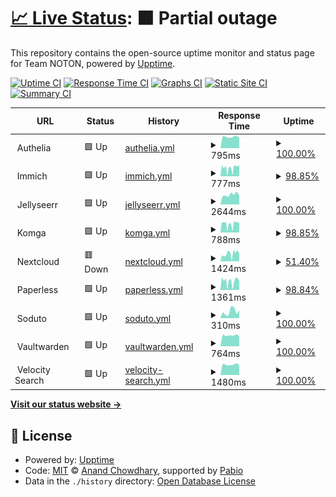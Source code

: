 # [📈 Live Status](https://uptime.thenoton.com): <!--live status--> **🟧 Partial outage**

This repository contains the open-source uptime monitor and status page for Team NOTON, powered by [Upptime](https://github.com/upptime/upptime).

[![Uptime CI](https://github.com/sannidhyaroy/uptime/workflows/Uptime%20CI/badge.svg)](https://github.com/sannidhyaroy/uptime/actions?query=workflow%3A%22Uptime+CI%22)
[![Response Time CI](https://github.com/sannidhyaroy/uptime/workflows/Response%20Time%20CI/badge.svg)](https://github.com/sannidhyaroy/uptime/actions?query=workflow%3A%22Response+Time+CI%22)
[![Graphs CI](https://github.com/sannidhyaroy/uptime/workflows/Graphs%20CI/badge.svg)](https://github.com/sannidhyaroy/uptime/actions?query=workflow%3A%22Graphs+CI%22)
[![Static Site CI](https://github.com/sannidhyaroy/uptime/workflows/Static%20Site%20CI/badge.svg)](https://github.com/sannidhyaroy/uptime/actions?query=workflow%3A%22Static+Site+CI%22)
[![Summary CI](https://github.com/sannidhyaroy/uptime/workflows/Summary%20CI/badge.svg)](https://github.com/sannidhyaroy/uptime/actions?query=workflow%3A%22Summary+CI%22)

<!--start: status pages-->
<!-- This summary is generated by Upptime (https://github.com/upptime/upptime) -->
<!-- Do not edit this manually, your changes will be overwritten -->
<!-- prettier-ignore -->
| URL | Status | History | Response Time | Uptime |
| --- | ------ | ------- | ------------- | ------ |
| <img alt="" src="https://icons.duckduckgo.com/ip3/null.ico" height="13"> Authelia | 🟩 Up | [authelia.yml](https://github.com/sannidhyaroy/Uptime-Ryuu/commits/HEAD/history/authelia.yml) | <details><summary><img alt="Response time graph" src="./graphs/authelia/response-time-week.png" height="20"> 795ms</summary><br><a href="https://uptime.thenoton.com/history/authelia"><img alt="Response time 899" src="https://img.shields.io/endpoint?url=https%3A%2F%2Fraw.githubusercontent.com%2Fsannidhyaroy%2FUptime-Ryuu%2FHEAD%2Fapi%2Fauthelia%2Fresponse-time.json"></a><br><a href="https://uptime.thenoton.com/history/authelia"><img alt="24-hour response time 744" src="https://img.shields.io/endpoint?url=https%3A%2F%2Fraw.githubusercontent.com%2Fsannidhyaroy%2FUptime-Ryuu%2FHEAD%2Fapi%2Fauthelia%2Fresponse-time-day.json"></a><br><a href="https://uptime.thenoton.com/history/authelia"><img alt="7-day response time 795" src="https://img.shields.io/endpoint?url=https%3A%2F%2Fraw.githubusercontent.com%2Fsannidhyaroy%2FUptime-Ryuu%2FHEAD%2Fapi%2Fauthelia%2Fresponse-time-week.json"></a><br><a href="https://uptime.thenoton.com/history/authelia"><img alt="30-day response time 839" src="https://img.shields.io/endpoint?url=https%3A%2F%2Fraw.githubusercontent.com%2Fsannidhyaroy%2FUptime-Ryuu%2FHEAD%2Fapi%2Fauthelia%2Fresponse-time-month.json"></a><br><a href="https://uptime.thenoton.com/history/authelia"><img alt="1-year response time 899" src="https://img.shields.io/endpoint?url=https%3A%2F%2Fraw.githubusercontent.com%2Fsannidhyaroy%2FUptime-Ryuu%2FHEAD%2Fapi%2Fauthelia%2Fresponse-time-year.json"></a></details> | <details><summary><a href="https://uptime.thenoton.com/history/authelia">100.00%</a></summary><a href="https://uptime.thenoton.com/history/authelia"><img alt="All-time uptime 99.99%" src="https://img.shields.io/endpoint?url=https%3A%2F%2Fraw.githubusercontent.com%2Fsannidhyaroy%2FUptime-Ryuu%2FHEAD%2Fapi%2Fauthelia%2Fuptime.json"></a><br><a href="https://uptime.thenoton.com/history/authelia"><img alt="24-hour uptime 100.00%" src="https://img.shields.io/endpoint?url=https%3A%2F%2Fraw.githubusercontent.com%2Fsannidhyaroy%2FUptime-Ryuu%2FHEAD%2Fapi%2Fauthelia%2Fuptime-day.json"></a><br><a href="https://uptime.thenoton.com/history/authelia"><img alt="7-day uptime 100.00%" src="https://img.shields.io/endpoint?url=https%3A%2F%2Fraw.githubusercontent.com%2Fsannidhyaroy%2FUptime-Ryuu%2FHEAD%2Fapi%2Fauthelia%2Fuptime-week.json"></a><br><a href="https://uptime.thenoton.com/history/authelia"><img alt="30-day uptime 99.93%" src="https://img.shields.io/endpoint?url=https%3A%2F%2Fraw.githubusercontent.com%2Fsannidhyaroy%2FUptime-Ryuu%2FHEAD%2Fapi%2Fauthelia%2Fuptime-month.json"></a><br><a href="https://uptime.thenoton.com/history/authelia"><img alt="1-year uptime 99.99%" src="https://img.shields.io/endpoint?url=https%3A%2F%2Fraw.githubusercontent.com%2Fsannidhyaroy%2FUptime-Ryuu%2FHEAD%2Fapi%2Fauthelia%2Fuptime-year.json"></a></details>
| <img alt="" src="https://icons.duckduckgo.com/ip3/null.ico" height="13"> Immich | 🟩 Up | [immich.yml](https://github.com/sannidhyaroy/Uptime-Ryuu/commits/HEAD/history/immich.yml) | <details><summary><img alt="Response time graph" src="./graphs/immich/response-time-week.png" height="20"> 777ms</summary><br><a href="https://uptime.thenoton.com/history/immich"><img alt="Response time 792" src="https://img.shields.io/endpoint?url=https%3A%2F%2Fraw.githubusercontent.com%2Fsannidhyaroy%2FUptime-Ryuu%2FHEAD%2Fapi%2Fimmich%2Fresponse-time.json"></a><br><a href="https://uptime.thenoton.com/history/immich"><img alt="24-hour response time 1041" src="https://img.shields.io/endpoint?url=https%3A%2F%2Fraw.githubusercontent.com%2Fsannidhyaroy%2FUptime-Ryuu%2FHEAD%2Fapi%2Fimmich%2Fresponse-time-day.json"></a><br><a href="https://uptime.thenoton.com/history/immich"><img alt="7-day response time 777" src="https://img.shields.io/endpoint?url=https%3A%2F%2Fraw.githubusercontent.com%2Fsannidhyaroy%2FUptime-Ryuu%2FHEAD%2Fapi%2Fimmich%2Fresponse-time-week.json"></a><br><a href="https://uptime.thenoton.com/history/immich"><img alt="30-day response time 821" src="https://img.shields.io/endpoint?url=https%3A%2F%2Fraw.githubusercontent.com%2Fsannidhyaroy%2FUptime-Ryuu%2FHEAD%2Fapi%2Fimmich%2Fresponse-time-month.json"></a><br><a href="https://uptime.thenoton.com/history/immich"><img alt="1-year response time 792" src="https://img.shields.io/endpoint?url=https%3A%2F%2Fraw.githubusercontent.com%2Fsannidhyaroy%2FUptime-Ryuu%2FHEAD%2Fapi%2Fimmich%2Fresponse-time-year.json"></a></details> | <details><summary><a href="https://uptime.thenoton.com/history/immich">98.85%</a></summary><a href="https://uptime.thenoton.com/history/immich"><img alt="All-time uptime 82.45%" src="https://img.shields.io/endpoint?url=https%3A%2F%2Fraw.githubusercontent.com%2Fsannidhyaroy%2FUptime-Ryuu%2FHEAD%2Fapi%2Fimmich%2Fuptime.json"></a><br><a href="https://uptime.thenoton.com/history/immich"><img alt="24-hour uptime 100.00%" src="https://img.shields.io/endpoint?url=https%3A%2F%2Fraw.githubusercontent.com%2Fsannidhyaroy%2FUptime-Ryuu%2FHEAD%2Fapi%2Fimmich%2Fuptime-day.json"></a><br><a href="https://uptime.thenoton.com/history/immich"><img alt="7-day uptime 98.85%" src="https://img.shields.io/endpoint?url=https%3A%2F%2Fraw.githubusercontent.com%2Fsannidhyaroy%2FUptime-Ryuu%2FHEAD%2Fapi%2Fimmich%2Fuptime-week.json"></a><br><a href="https://uptime.thenoton.com/history/immich"><img alt="30-day uptime 99.32%" src="https://img.shields.io/endpoint?url=https%3A%2F%2Fraw.githubusercontent.com%2Fsannidhyaroy%2FUptime-Ryuu%2FHEAD%2Fapi%2Fimmich%2Fuptime-month.json"></a><br><a href="https://uptime.thenoton.com/history/immich"><img alt="1-year uptime 82.45%" src="https://img.shields.io/endpoint?url=https%3A%2F%2Fraw.githubusercontent.com%2Fsannidhyaroy%2FUptime-Ryuu%2FHEAD%2Fapi%2Fimmich%2Fuptime-year.json"></a></details>
| <img alt="" src="https://icons.duckduckgo.com/ip3/null.ico" height="13"> Jellyseerr | 🟩 Up | [jellyseerr.yml](https://github.com/sannidhyaroy/Uptime-Ryuu/commits/HEAD/history/jellyseerr.yml) | <details><summary><img alt="Response time graph" src="./graphs/jellyseerr/response-time-week.png" height="20"> 2644ms</summary><br><a href="https://uptime.thenoton.com/history/jellyseerr"><img alt="Response time 2524" src="https://img.shields.io/endpoint?url=https%3A%2F%2Fraw.githubusercontent.com%2Fsannidhyaroy%2FUptime-Ryuu%2FHEAD%2Fapi%2Fjellyseerr%2Fresponse-time.json"></a><br><a href="https://uptime.thenoton.com/history/jellyseerr"><img alt="24-hour response time 2345" src="https://img.shields.io/endpoint?url=https%3A%2F%2Fraw.githubusercontent.com%2Fsannidhyaroy%2FUptime-Ryuu%2FHEAD%2Fapi%2Fjellyseerr%2Fresponse-time-day.json"></a><br><a href="https://uptime.thenoton.com/history/jellyseerr"><img alt="7-day response time 2644" src="https://img.shields.io/endpoint?url=https%3A%2F%2Fraw.githubusercontent.com%2Fsannidhyaroy%2FUptime-Ryuu%2FHEAD%2Fapi%2Fjellyseerr%2Fresponse-time-week.json"></a><br><a href="https://uptime.thenoton.com/history/jellyseerr"><img alt="30-day response time 2762" src="https://img.shields.io/endpoint?url=https%3A%2F%2Fraw.githubusercontent.com%2Fsannidhyaroy%2FUptime-Ryuu%2FHEAD%2Fapi%2Fjellyseerr%2Fresponse-time-month.json"></a><br><a href="https://uptime.thenoton.com/history/jellyseerr"><img alt="1-year response time 2524" src="https://img.shields.io/endpoint?url=https%3A%2F%2Fraw.githubusercontent.com%2Fsannidhyaroy%2FUptime-Ryuu%2FHEAD%2Fapi%2Fjellyseerr%2Fresponse-time-year.json"></a></details> | <details><summary><a href="https://uptime.thenoton.com/history/jellyseerr">100.00%</a></summary><a href="https://uptime.thenoton.com/history/jellyseerr"><img alt="All-time uptime 99.99%" src="https://img.shields.io/endpoint?url=https%3A%2F%2Fraw.githubusercontent.com%2Fsannidhyaroy%2FUptime-Ryuu%2FHEAD%2Fapi%2Fjellyseerr%2Fuptime.json"></a><br><a href="https://uptime.thenoton.com/history/jellyseerr"><img alt="24-hour uptime 100.00%" src="https://img.shields.io/endpoint?url=https%3A%2F%2Fraw.githubusercontent.com%2Fsannidhyaroy%2FUptime-Ryuu%2FHEAD%2Fapi%2Fjellyseerr%2Fuptime-day.json"></a><br><a href="https://uptime.thenoton.com/history/jellyseerr"><img alt="7-day uptime 100.00%" src="https://img.shields.io/endpoint?url=https%3A%2F%2Fraw.githubusercontent.com%2Fsannidhyaroy%2FUptime-Ryuu%2FHEAD%2Fapi%2Fjellyseerr%2Fuptime-week.json"></a><br><a href="https://uptime.thenoton.com/history/jellyseerr"><img alt="30-day uptime 99.93%" src="https://img.shields.io/endpoint?url=https%3A%2F%2Fraw.githubusercontent.com%2Fsannidhyaroy%2FUptime-Ryuu%2FHEAD%2Fapi%2Fjellyseerr%2Fuptime-month.json"></a><br><a href="https://uptime.thenoton.com/history/jellyseerr"><img alt="1-year uptime 99.99%" src="https://img.shields.io/endpoint?url=https%3A%2F%2Fraw.githubusercontent.com%2Fsannidhyaroy%2FUptime-Ryuu%2FHEAD%2Fapi%2Fjellyseerr%2Fuptime-year.json"></a></details>
| <img alt="" src="https://icons.duckduckgo.com/ip3/null.ico" height="13"> Komga | 🟩 Up | [komga.yml](https://github.com/sannidhyaroy/Uptime-Ryuu/commits/HEAD/history/komga.yml) | <details><summary><img alt="Response time graph" src="./graphs/komga/response-time-week.png" height="20"> 788ms</summary><br><a href="https://uptime.thenoton.com/history/komga"><img alt="Response time 863" src="https://img.shields.io/endpoint?url=https%3A%2F%2Fraw.githubusercontent.com%2Fsannidhyaroy%2FUptime-Ryuu%2FHEAD%2Fapi%2Fkomga%2Fresponse-time.json"></a><br><a href="https://uptime.thenoton.com/history/komga"><img alt="24-hour response time 900" src="https://img.shields.io/endpoint?url=https%3A%2F%2Fraw.githubusercontent.com%2Fsannidhyaroy%2FUptime-Ryuu%2FHEAD%2Fapi%2Fkomga%2Fresponse-time-day.json"></a><br><a href="https://uptime.thenoton.com/history/komga"><img alt="7-day response time 788" src="https://img.shields.io/endpoint?url=https%3A%2F%2Fraw.githubusercontent.com%2Fsannidhyaroy%2FUptime-Ryuu%2FHEAD%2Fapi%2Fkomga%2Fresponse-time-week.json"></a><br><a href="https://uptime.thenoton.com/history/komga"><img alt="30-day response time 815" src="https://img.shields.io/endpoint?url=https%3A%2F%2Fraw.githubusercontent.com%2Fsannidhyaroy%2FUptime-Ryuu%2FHEAD%2Fapi%2Fkomga%2Fresponse-time-month.json"></a><br><a href="https://uptime.thenoton.com/history/komga"><img alt="1-year response time 863" src="https://img.shields.io/endpoint?url=https%3A%2F%2Fraw.githubusercontent.com%2Fsannidhyaroy%2FUptime-Ryuu%2FHEAD%2Fapi%2Fkomga%2Fresponse-time-year.json"></a></details> | <details><summary><a href="https://uptime.thenoton.com/history/komga">98.85%</a></summary><a href="https://uptime.thenoton.com/history/komga"><img alt="All-time uptime 97.04%" src="https://img.shields.io/endpoint?url=https%3A%2F%2Fraw.githubusercontent.com%2Fsannidhyaroy%2FUptime-Ryuu%2FHEAD%2Fapi%2Fkomga%2Fuptime.json"></a><br><a href="https://uptime.thenoton.com/history/komga"><img alt="24-hour uptime 100.00%" src="https://img.shields.io/endpoint?url=https%3A%2F%2Fraw.githubusercontent.com%2Fsannidhyaroy%2FUptime-Ryuu%2FHEAD%2Fapi%2Fkomga%2Fuptime-day.json"></a><br><a href="https://uptime.thenoton.com/history/komga"><img alt="7-day uptime 98.85%" src="https://img.shields.io/endpoint?url=https%3A%2F%2Fraw.githubusercontent.com%2Fsannidhyaroy%2FUptime-Ryuu%2FHEAD%2Fapi%2Fkomga%2Fuptime-week.json"></a><br><a href="https://uptime.thenoton.com/history/komga"><img alt="30-day uptime 99.26%" src="https://img.shields.io/endpoint?url=https%3A%2F%2Fraw.githubusercontent.com%2Fsannidhyaroy%2FUptime-Ryuu%2FHEAD%2Fapi%2Fkomga%2Fuptime-month.json"></a><br><a href="https://uptime.thenoton.com/history/komga"><img alt="1-year uptime 97.04%" src="https://img.shields.io/endpoint?url=https%3A%2F%2Fraw.githubusercontent.com%2Fsannidhyaroy%2FUptime-Ryuu%2FHEAD%2Fapi%2Fkomga%2Fuptime-year.json"></a></details>
| <img alt="" src="https://icons.duckduckgo.com/ip3/null.ico" height="13"> Nextcloud | 🟥 Down | [nextcloud.yml](https://github.com/sannidhyaroy/Uptime-Ryuu/commits/HEAD/history/nextcloud.yml) | <details><summary><img alt="Response time graph" src="./graphs/nextcloud/response-time-week.png" height="20"> 1424ms</summary><br><a href="https://uptime.thenoton.com/history/nextcloud"><img alt="Response time 1650" src="https://img.shields.io/endpoint?url=https%3A%2F%2Fraw.githubusercontent.com%2Fsannidhyaroy%2FUptime-Ryuu%2FHEAD%2Fapi%2Fnextcloud%2Fresponse-time.json"></a><br><a href="https://uptime.thenoton.com/history/nextcloud"><img alt="24-hour response time 1273" src="https://img.shields.io/endpoint?url=https%3A%2F%2Fraw.githubusercontent.com%2Fsannidhyaroy%2FUptime-Ryuu%2FHEAD%2Fapi%2Fnextcloud%2Fresponse-time-day.json"></a><br><a href="https://uptime.thenoton.com/history/nextcloud"><img alt="7-day response time 1424" src="https://img.shields.io/endpoint?url=https%3A%2F%2Fraw.githubusercontent.com%2Fsannidhyaroy%2FUptime-Ryuu%2FHEAD%2Fapi%2Fnextcloud%2Fresponse-time-week.json"></a><br><a href="https://uptime.thenoton.com/history/nextcloud"><img alt="30-day response time 1620" src="https://img.shields.io/endpoint?url=https%3A%2F%2Fraw.githubusercontent.com%2Fsannidhyaroy%2FUptime-Ryuu%2FHEAD%2Fapi%2Fnextcloud%2Fresponse-time-month.json"></a><br><a href="https://uptime.thenoton.com/history/nextcloud"><img alt="1-year response time 1650" src="https://img.shields.io/endpoint?url=https%3A%2F%2Fraw.githubusercontent.com%2Fsannidhyaroy%2FUptime-Ryuu%2FHEAD%2Fapi%2Fnextcloud%2Fresponse-time-year.json"></a></details> | <details><summary><a href="https://uptime.thenoton.com/history/nextcloud">51.40%</a></summary><a href="https://uptime.thenoton.com/history/nextcloud"><img alt="All-time uptime 89.04%" src="https://img.shields.io/endpoint?url=https%3A%2F%2Fraw.githubusercontent.com%2Fsannidhyaroy%2FUptime-Ryuu%2FHEAD%2Fapi%2Fnextcloud%2Fuptime.json"></a><br><a href="https://uptime.thenoton.com/history/nextcloud"><img alt="24-hour uptime 99.98%" src="https://img.shields.io/endpoint?url=https%3A%2F%2Fraw.githubusercontent.com%2Fsannidhyaroy%2FUptime-Ryuu%2FHEAD%2Fapi%2Fnextcloud%2Fuptime-day.json"></a><br><a href="https://uptime.thenoton.com/history/nextcloud"><img alt="7-day uptime 51.40%" src="https://img.shields.io/endpoint?url=https%3A%2F%2Fraw.githubusercontent.com%2Fsannidhyaroy%2FUptime-Ryuu%2FHEAD%2Fapi%2Fnextcloud%2Fuptime-week.json"></a><br><a href="https://uptime.thenoton.com/history/nextcloud"><img alt="30-day uptime 81.59%" src="https://img.shields.io/endpoint?url=https%3A%2F%2Fraw.githubusercontent.com%2Fsannidhyaroy%2FUptime-Ryuu%2FHEAD%2Fapi%2Fnextcloud%2Fuptime-month.json"></a><br><a href="https://uptime.thenoton.com/history/nextcloud"><img alt="1-year uptime 89.04%" src="https://img.shields.io/endpoint?url=https%3A%2F%2Fraw.githubusercontent.com%2Fsannidhyaroy%2FUptime-Ryuu%2FHEAD%2Fapi%2Fnextcloud%2Fuptime-year.json"></a></details>
| <img alt="" src="https://icons.duckduckgo.com/ip3/null.ico" height="13"> Paperless | 🟩 Up | [paperless.yml](https://github.com/sannidhyaroy/Uptime-Ryuu/commits/HEAD/history/paperless.yml) | <details><summary><img alt="Response time graph" src="./graphs/paperless/response-time-week.png" height="20"> 1361ms</summary><br><a href="https://uptime.thenoton.com/history/paperless"><img alt="Response time 1109" src="https://img.shields.io/endpoint?url=https%3A%2F%2Fraw.githubusercontent.com%2Fsannidhyaroy%2FUptime-Ryuu%2FHEAD%2Fapi%2Fpaperless%2Fresponse-time.json"></a><br><a href="https://uptime.thenoton.com/history/paperless"><img alt="24-hour response time 1417" src="https://img.shields.io/endpoint?url=https%3A%2F%2Fraw.githubusercontent.com%2Fsannidhyaroy%2FUptime-Ryuu%2FHEAD%2Fapi%2Fpaperless%2Fresponse-time-day.json"></a><br><a href="https://uptime.thenoton.com/history/paperless"><img alt="7-day response time 1361" src="https://img.shields.io/endpoint?url=https%3A%2F%2Fraw.githubusercontent.com%2Fsannidhyaroy%2FUptime-Ryuu%2FHEAD%2Fapi%2Fpaperless%2Fresponse-time-week.json"></a><br><a href="https://uptime.thenoton.com/history/paperless"><img alt="30-day response time 1386" src="https://img.shields.io/endpoint?url=https%3A%2F%2Fraw.githubusercontent.com%2Fsannidhyaroy%2FUptime-Ryuu%2FHEAD%2Fapi%2Fpaperless%2Fresponse-time-month.json"></a><br><a href="https://uptime.thenoton.com/history/paperless"><img alt="1-year response time 1109" src="https://img.shields.io/endpoint?url=https%3A%2F%2Fraw.githubusercontent.com%2Fsannidhyaroy%2FUptime-Ryuu%2FHEAD%2Fapi%2Fpaperless%2Fresponse-time-year.json"></a></details> | <details><summary><a href="https://uptime.thenoton.com/history/paperless">98.84%</a></summary><a href="https://uptime.thenoton.com/history/paperless"><img alt="All-time uptime 89.93%" src="https://img.shields.io/endpoint?url=https%3A%2F%2Fraw.githubusercontent.com%2Fsannidhyaroy%2FUptime-Ryuu%2FHEAD%2Fapi%2Fpaperless%2Fuptime.json"></a><br><a href="https://uptime.thenoton.com/history/paperless"><img alt="24-hour uptime 100.00%" src="https://img.shields.io/endpoint?url=https%3A%2F%2Fraw.githubusercontent.com%2Fsannidhyaroy%2FUptime-Ryuu%2FHEAD%2Fapi%2Fpaperless%2Fuptime-day.json"></a><br><a href="https://uptime.thenoton.com/history/paperless"><img alt="7-day uptime 98.84%" src="https://img.shields.io/endpoint?url=https%3A%2F%2Fraw.githubusercontent.com%2Fsannidhyaroy%2FUptime-Ryuu%2FHEAD%2Fapi%2Fpaperless%2Fuptime-week.json"></a><br><a href="https://uptime.thenoton.com/history/paperless"><img alt="30-day uptime 99.32%" src="https://img.shields.io/endpoint?url=https%3A%2F%2Fraw.githubusercontent.com%2Fsannidhyaroy%2FUptime-Ryuu%2FHEAD%2Fapi%2Fpaperless%2Fuptime-month.json"></a><br><a href="https://uptime.thenoton.com/history/paperless"><img alt="1-year uptime 89.93%" src="https://img.shields.io/endpoint?url=https%3A%2F%2Fraw.githubusercontent.com%2Fsannidhyaroy%2FUptime-Ryuu%2FHEAD%2Fapi%2Fpaperless%2Fuptime-year.json"></a></details>
| <img alt="" src="https://icons.duckduckgo.com/ip3/null.ico" height="13"> Soduto | 🟩 Up | [soduto.yml](https://github.com/sannidhyaroy/Uptime-Ryuu/commits/HEAD/history/soduto.yml) | <details><summary><img alt="Response time graph" src="./graphs/soduto/response-time-week.png" height="20"> 310ms</summary><br><a href="https://uptime.thenoton.com/history/soduto"><img alt="Response time 230" src="https://img.shields.io/endpoint?url=https%3A%2F%2Fraw.githubusercontent.com%2Fsannidhyaroy%2FUptime-Ryuu%2FHEAD%2Fapi%2Fsoduto%2Fresponse-time.json"></a><br><a href="https://uptime.thenoton.com/history/soduto"><img alt="24-hour response time 357" src="https://img.shields.io/endpoint?url=https%3A%2F%2Fraw.githubusercontent.com%2Fsannidhyaroy%2FUptime-Ryuu%2FHEAD%2Fapi%2Fsoduto%2Fresponse-time-day.json"></a><br><a href="https://uptime.thenoton.com/history/soduto"><img alt="7-day response time 310" src="https://img.shields.io/endpoint?url=https%3A%2F%2Fraw.githubusercontent.com%2Fsannidhyaroy%2FUptime-Ryuu%2FHEAD%2Fapi%2Fsoduto%2Fresponse-time-week.json"></a><br><a href="https://uptime.thenoton.com/history/soduto"><img alt="30-day response time 234" src="https://img.shields.io/endpoint?url=https%3A%2F%2Fraw.githubusercontent.com%2Fsannidhyaroy%2FUptime-Ryuu%2FHEAD%2Fapi%2Fsoduto%2Fresponse-time-month.json"></a><br><a href="https://uptime.thenoton.com/history/soduto"><img alt="1-year response time 230" src="https://img.shields.io/endpoint?url=https%3A%2F%2Fraw.githubusercontent.com%2Fsannidhyaroy%2FUptime-Ryuu%2FHEAD%2Fapi%2Fsoduto%2Fresponse-time-year.json"></a></details> | <details><summary><a href="https://uptime.thenoton.com/history/soduto">100.00%</a></summary><a href="https://uptime.thenoton.com/history/soduto"><img alt="All-time uptime 100.00%" src="https://img.shields.io/endpoint?url=https%3A%2F%2Fraw.githubusercontent.com%2Fsannidhyaroy%2FUptime-Ryuu%2FHEAD%2Fapi%2Fsoduto%2Fuptime.json"></a><br><a href="https://uptime.thenoton.com/history/soduto"><img alt="24-hour uptime 100.00%" src="https://img.shields.io/endpoint?url=https%3A%2F%2Fraw.githubusercontent.com%2Fsannidhyaroy%2FUptime-Ryuu%2FHEAD%2Fapi%2Fsoduto%2Fuptime-day.json"></a><br><a href="https://uptime.thenoton.com/history/soduto"><img alt="7-day uptime 100.00%" src="https://img.shields.io/endpoint?url=https%3A%2F%2Fraw.githubusercontent.com%2Fsannidhyaroy%2FUptime-Ryuu%2FHEAD%2Fapi%2Fsoduto%2Fuptime-week.json"></a><br><a href="https://uptime.thenoton.com/history/soduto"><img alt="30-day uptime 100.00%" src="https://img.shields.io/endpoint?url=https%3A%2F%2Fraw.githubusercontent.com%2Fsannidhyaroy%2FUptime-Ryuu%2FHEAD%2Fapi%2Fsoduto%2Fuptime-month.json"></a><br><a href="https://uptime.thenoton.com/history/soduto"><img alt="1-year uptime 100.00%" src="https://img.shields.io/endpoint?url=https%3A%2F%2Fraw.githubusercontent.com%2Fsannidhyaroy%2FUptime-Ryuu%2FHEAD%2Fapi%2Fsoduto%2Fuptime-year.json"></a></details>
| <img alt="" src="https://icons.duckduckgo.com/ip3/null.ico" height="13"> Vaultwarden | 🟩 Up | [vaultwarden.yml](https://github.com/sannidhyaroy/Uptime-Ryuu/commits/HEAD/history/vaultwarden.yml) | <details><summary><img alt="Response time graph" src="./graphs/vaultwarden/response-time-week.png" height="20"> 764ms</summary><br><a href="https://uptime.thenoton.com/history/vaultwarden"><img alt="Response time 867" src="https://img.shields.io/endpoint?url=https%3A%2F%2Fraw.githubusercontent.com%2Fsannidhyaroy%2FUptime-Ryuu%2FHEAD%2Fapi%2Fvaultwarden%2Fresponse-time.json"></a><br><a href="https://uptime.thenoton.com/history/vaultwarden"><img alt="24-hour response time 694" src="https://img.shields.io/endpoint?url=https%3A%2F%2Fraw.githubusercontent.com%2Fsannidhyaroy%2FUptime-Ryuu%2FHEAD%2Fapi%2Fvaultwarden%2Fresponse-time-day.json"></a><br><a href="https://uptime.thenoton.com/history/vaultwarden"><img alt="7-day response time 764" src="https://img.shields.io/endpoint?url=https%3A%2F%2Fraw.githubusercontent.com%2Fsannidhyaroy%2FUptime-Ryuu%2FHEAD%2Fapi%2Fvaultwarden%2Fresponse-time-week.json"></a><br><a href="https://uptime.thenoton.com/history/vaultwarden"><img alt="30-day response time 811" src="https://img.shields.io/endpoint?url=https%3A%2F%2Fraw.githubusercontent.com%2Fsannidhyaroy%2FUptime-Ryuu%2FHEAD%2Fapi%2Fvaultwarden%2Fresponse-time-month.json"></a><br><a href="https://uptime.thenoton.com/history/vaultwarden"><img alt="1-year response time 867" src="https://img.shields.io/endpoint?url=https%3A%2F%2Fraw.githubusercontent.com%2Fsannidhyaroy%2FUptime-Ryuu%2FHEAD%2Fapi%2Fvaultwarden%2Fresponse-time-year.json"></a></details> | <details><summary><a href="https://uptime.thenoton.com/history/vaultwarden">100.00%</a></summary><a href="https://uptime.thenoton.com/history/vaultwarden"><img alt="All-time uptime 99.98%" src="https://img.shields.io/endpoint?url=https%3A%2F%2Fraw.githubusercontent.com%2Fsannidhyaroy%2FUptime-Ryuu%2FHEAD%2Fapi%2Fvaultwarden%2Fuptime.json"></a><br><a href="https://uptime.thenoton.com/history/vaultwarden"><img alt="24-hour uptime 100.00%" src="https://img.shields.io/endpoint?url=https%3A%2F%2Fraw.githubusercontent.com%2Fsannidhyaroy%2FUptime-Ryuu%2FHEAD%2Fapi%2Fvaultwarden%2Fuptime-day.json"></a><br><a href="https://uptime.thenoton.com/history/vaultwarden"><img alt="7-day uptime 100.00%" src="https://img.shields.io/endpoint?url=https%3A%2F%2Fraw.githubusercontent.com%2Fsannidhyaroy%2FUptime-Ryuu%2FHEAD%2Fapi%2Fvaultwarden%2Fuptime-week.json"></a><br><a href="https://uptime.thenoton.com/history/vaultwarden"><img alt="30-day uptime 99.93%" src="https://img.shields.io/endpoint?url=https%3A%2F%2Fraw.githubusercontent.com%2Fsannidhyaroy%2FUptime-Ryuu%2FHEAD%2Fapi%2Fvaultwarden%2Fuptime-month.json"></a><br><a href="https://uptime.thenoton.com/history/vaultwarden"><img alt="1-year uptime 99.98%" src="https://img.shields.io/endpoint?url=https%3A%2F%2Fraw.githubusercontent.com%2Fsannidhyaroy%2FUptime-Ryuu%2FHEAD%2Fapi%2Fvaultwarden%2Fuptime-year.json"></a></details>
| <img alt="" src="https://icons.duckduckgo.com/ip3/null.ico" height="13"> Velocity Search | 🟩 Up | [velocity-search.yml](https://github.com/sannidhyaroy/Uptime-Ryuu/commits/HEAD/history/velocity-search.yml) | <details><summary><img alt="Response time graph" src="./graphs/velocity-search/response-time-week.png" height="20"> 1480ms</summary><br><a href="https://uptime.thenoton.com/history/velocity-search"><img alt="Response time 1513" src="https://img.shields.io/endpoint?url=https%3A%2F%2Fraw.githubusercontent.com%2Fsannidhyaroy%2FUptime-Ryuu%2FHEAD%2Fapi%2Fvelocity-search%2Fresponse-time.json"></a><br><a href="https://uptime.thenoton.com/history/velocity-search"><img alt="24-hour response time 1387" src="https://img.shields.io/endpoint?url=https%3A%2F%2Fraw.githubusercontent.com%2Fsannidhyaroy%2FUptime-Ryuu%2FHEAD%2Fapi%2Fvelocity-search%2Fresponse-time-day.json"></a><br><a href="https://uptime.thenoton.com/history/velocity-search"><img alt="7-day response time 1480" src="https://img.shields.io/endpoint?url=https%3A%2F%2Fraw.githubusercontent.com%2Fsannidhyaroy%2FUptime-Ryuu%2FHEAD%2Fapi%2Fvelocity-search%2Fresponse-time-week.json"></a><br><a href="https://uptime.thenoton.com/history/velocity-search"><img alt="30-day response time 1529" src="https://img.shields.io/endpoint?url=https%3A%2F%2Fraw.githubusercontent.com%2Fsannidhyaroy%2FUptime-Ryuu%2FHEAD%2Fapi%2Fvelocity-search%2Fresponse-time-month.json"></a><br><a href="https://uptime.thenoton.com/history/velocity-search"><img alt="1-year response time 1513" src="https://img.shields.io/endpoint?url=https%3A%2F%2Fraw.githubusercontent.com%2Fsannidhyaroy%2FUptime-Ryuu%2FHEAD%2Fapi%2Fvelocity-search%2Fresponse-time-year.json"></a></details> | <details><summary><a href="https://uptime.thenoton.com/history/velocity-search">100.00%</a></summary><a href="https://uptime.thenoton.com/history/velocity-search"><img alt="All-time uptime 99.99%" src="https://img.shields.io/endpoint?url=https%3A%2F%2Fraw.githubusercontent.com%2Fsannidhyaroy%2FUptime-Ryuu%2FHEAD%2Fapi%2Fvelocity-search%2Fuptime.json"></a><br><a href="https://uptime.thenoton.com/history/velocity-search"><img alt="24-hour uptime 100.00%" src="https://img.shields.io/endpoint?url=https%3A%2F%2Fraw.githubusercontent.com%2Fsannidhyaroy%2FUptime-Ryuu%2FHEAD%2Fapi%2Fvelocity-search%2Fuptime-day.json"></a><br><a href="https://uptime.thenoton.com/history/velocity-search"><img alt="7-day uptime 100.00%" src="https://img.shields.io/endpoint?url=https%3A%2F%2Fraw.githubusercontent.com%2Fsannidhyaroy%2FUptime-Ryuu%2FHEAD%2Fapi%2Fvelocity-search%2Fuptime-week.json"></a><br><a href="https://uptime.thenoton.com/history/velocity-search"><img alt="30-day uptime 99.93%" src="https://img.shields.io/endpoint?url=https%3A%2F%2Fraw.githubusercontent.com%2Fsannidhyaroy%2FUptime-Ryuu%2FHEAD%2Fapi%2Fvelocity-search%2Fuptime-month.json"></a><br><a href="https://uptime.thenoton.com/history/velocity-search"><img alt="1-year uptime 99.99%" src="https://img.shields.io/endpoint?url=https%3A%2F%2Fraw.githubusercontent.com%2Fsannidhyaroy%2FUptime-Ryuu%2FHEAD%2Fapi%2Fvelocity-search%2Fuptime-year.json"></a></details>

<!--end: status pages-->

[**Visit our status website →**](https://uptime.thenoton.com)

## 📄 License

- Powered by: [Upptime](https://github.com/upptime/upptime)
- Code: [MIT](./LICENSE) © [Anand Chowdhary](https://anandchowdhary.com), supported by [Pabio](https://pabio.com)
- Data in the `./history` directory: [Open Database License](https://opendatacommons.org/licenses/odbl/1-0/)
